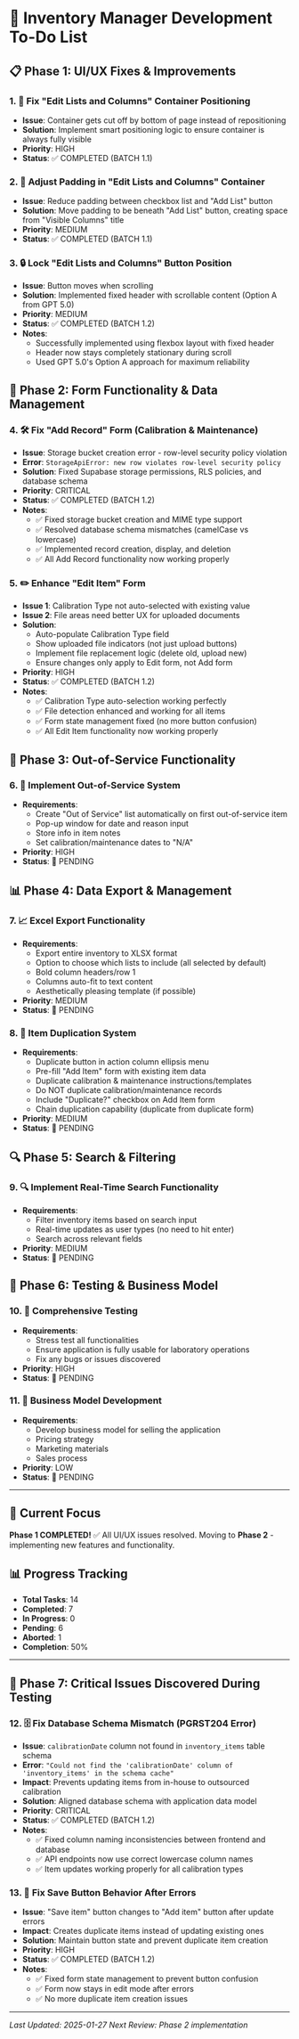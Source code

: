 # 🚀 Inventory Manager Development To-Do List

## 📋 **Phase 1: UI/UX Fixes & Improvements**

### 1. 🔧 Fix "Edit Lists and Columns" Container Positioning

- **Issue**: Container gets cut off by bottom of page instead of repositioning
- **Solution**: Implement smart positioning logic to ensure container is always fully visible
- **Priority**: HIGH
- **Status**: ✅ COMPLETED (BATCH 1.1)

### 2. 📏 Adjust Padding in "Edit Lists and Columns" Container

- **Issue**: Reduce padding between checkbox list and "Add List" button
- **Solution**: Move padding to be beneath "Add List" button, creating space from "Visible Columns" title
- **Priority**: MEDIUM
- **Status**: ✅ COMPLETED (BATCH 1.1)

### 3. 🔒 Lock "Edit Lists and Columns" Button Position

- **Issue**: Button moves when scrolling
- **Solution**: Implemented fixed header with scrollable content (Option A from GPT 5.0)
- **Priority**: MEDIUM
- **Status**: ✅ COMPLETED (BATCH 1.2)
- **Notes**:
  - Successfully implemented using flexbox layout with fixed header
  - Header now stays completely stationary during scroll
  - Used GPT 5.0's Option A approach for maximum reliability

## 📝 **Phase 2: Form Functionality & Data Management**

### 4. 🛠️ Fix "Add Record" Form (Calibration & Maintenance)

- **Issue**: Storage bucket creation error - row-level security policy violation
- **Error**: `StorageApiError: new row violates row-level security policy`
- **Solution**: Fixed Supabase storage permissions, RLS policies, and database schema
- **Priority**: CRITICAL
- **Status**: ✅ COMPLETED (BATCH 1.2)
- **Notes**:
  - ✅ Fixed storage bucket creation and MIME type support
  - ✅ Resolved database schema mismatches (camelCase vs lowercase)
  - ✅ Implemented record creation, display, and deletion
  - ✅ All Add Record functionality now working properly

### 5. ✏️ Enhance "Edit Item" Form

- **Issue 1**: Calibration Type not auto-selected with existing value
- **Issue 2**: File areas need better UX for uploaded documents
- **Solution**:
  - Auto-populate Calibration Type field
  - Show uploaded file indicators (not just upload buttons)
  - Implement file replacement logic (delete old, upload new)
  - Ensure changes only apply to Edit form, not Add form
- **Priority**: HIGH
- **Status**: ✅ COMPLETED (BATCH 1.2)
- **Notes**:
  - ✅ Calibration Type auto-selection working perfectly
  - ✅ File detection enhanced and working for all items
  - ✅ Form state management fixed (no more button confusion)
  - ✅ All Edit Item functionality now working properly

## 🚫 **Phase 3: Out-of-Service Functionality**

### 6. 🚫 Implement Out-of-Service System

- **Requirements**:
  - Create "Out of Service" list automatically on first out-of-service item
  - Pop-up window for date and reason input
  - Store info in item notes
  - Set calibration/maintenance dates to "N/A"
- **Priority**: HIGH
- **Status**: 🔴 PENDING

## 📊 **Phase 4: Data Export & Management**

### 7. 📈 Excel Export Functionality

- **Requirements**:
  - Export entire inventory to XLSX format
  - Option to choose which lists to include (all selected by default)
  - Bold column headers/row 1
  - Columns auto-fit to text content
  - Aesthetically pleasing template (if possible)
- **Priority**: MEDIUM
- **Status**: 🔴 PENDING

### 8. 🔄 Item Duplication System

- **Requirements**:
  - Duplicate button in action column ellipsis menu
  - Pre-fill "Add Item" form with existing item data
  - Duplicate calibration & maintenance instructions/templates
  - Do NOT duplicate calibration/maintenance records
  - Include "Duplicate?" checkbox on Add Item form
  - Chain duplication capability (duplicate from duplicate form)
- **Priority**: MEDIUM
- **Status**: 🔴 PENDING

## 🔍 **Phase 5: Search & Filtering**

### 9. 🔍 Implement Real-Time Search Functionality

- **Requirements**:
  - Filter inventory items based on search input
  - Real-time updates as user types (no need to hit enter)
  - Search across relevant fields
- **Priority**: MEDIUM
- **Status**: 🔴 PENDING

## 🧪 **Phase 6: Testing & Business Model**

### 10. 🧪 Comprehensive Testing

- **Requirements**:
  - Stress test all functionalities
  - Ensure application is fully usable for laboratory operations
  - Fix any bugs or issues discovered
- **Priority**: HIGH
- **Status**: 🔴 PENDING

### 11. 💼 Business Model Development

- **Requirements**:
  - Develop business model for selling the application
  - Pricing strategy
  - Marketing materials
  - Sales process
- **Priority**: LOW
- **Status**: 🔴 PENDING

---

## 🎯 **Current Focus**

**Phase 1 COMPLETED!** ✅ All UI/UX issues resolved. Moving to **Phase 2** - implementing new features and functionality.

## 📊 **Progress Tracking**

- **Total Tasks**: 14
- **Completed**: 7
- **In Progress**: 0
- **Pending**: 6
- **Aborted**: 1
- **Completion**: 50%

---

## 🚨 **Phase 7: Critical Issues Discovered During Testing**

### 12. 🗄️ Fix Database Schema Mismatch (PGRST204 Error)

- **Issue**: `calibrationDate` column not found in `inventory_items` table schema
- **Error**: `"Could not find the 'calibrationDate' column of 'inventory_items' in the schema cache"`
- **Impact**: Prevents updating items from in-house to outsourced calibration
- **Solution**: Aligned database schema with application data model
- **Priority**: CRITICAL
- **Status**: ✅ COMPLETED (BATCH 1.2)
- **Notes**:
  - ✅ Fixed column naming inconsistencies between frontend and database
  - ✅ API endpoints now use correct lowercase column names
  - ✅ Item updates working properly for all calibration types

### 13. 🔄 Fix Save Button Behavior After Errors

- **Issue**: "Save item" button changes to "Add item" button after update errors
- **Impact**: Creates duplicate items instead of updating existing ones
- **Solution**: Maintain button state and prevent duplicate item creation
- **Priority**: HIGH
- **Status**: ✅ COMPLETED (BATCH 1.2)
- **Notes**:
  - ✅ Fixed form state management to prevent button confusion
  - ✅ Form now stays in edit mode after errors
  - ✅ No more duplicate item creation issues

---

_Last Updated: 2025-01-27_
_Next Review: Phase 2 implementation_
